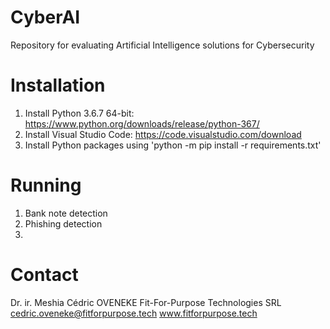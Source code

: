 # CyberAI
Repository for evaluating Artificial Intelligence solutions for Cybersecurity

Installation
============

1) Install Python 3.6.7 64-bit: https://www.python.org/downloads/release/python-367/
2) Install Visual Studio Code: https://code.visualstudio.com/download 
3) Install Python packages using 'python -m pip install -r requirements.txt'

Running
=======
1) Bank note detection
2) Phishing detection
3) 
Contact
=======

Dr. ir. Meshia Cédric OVENEKE
Fit-For-Purpose Technologies SRL
cedric.oveneke@fitforpurpose.tech 
www.fitforpurpose.tech 
